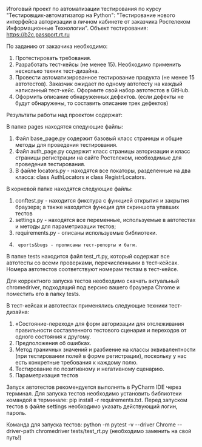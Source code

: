 
Итоговый проект по автоматизации тестирования по курсу "Тестировщик-автоматизатор на Python":
"Тестирование нового интерфейса авторизации в личном кабинете от заказчика Ростелеком Информационные Технологии".
Объект тестирования: https://b2c.passport.rt.ru

По заданию от заказчика необходимо:
1.	Протестировать требования.
2.	Разработать тест-кейсы (не менее 15). Необходимо применить несколько техник тест-дизайна.
3.	Провести автоматизированное тестирование продукта (не менее 15 автотестов). Заказчик ожидает по одному автотесту на каждый написанный тест-кейс. Оформите свой набор автотестов в GitHub.
4.	Оформить описание обнаруженных дефектов. (если дефекты не будут обнаружены, то составить описание трех дефектов)

Результаты работы над проектом содержат:

В папке pages находятся следующие файлы:
1.	Файл base_page.py содержит базовый класс страницы и общие методы для проведения тестирования.
2.	Файл auth_page.py содержит класс страницы авторизации и класс страницы регистрации на сайте Ростелеком, необходимые для проведения тестирования.
3.	В файле locators.py - находятся все локаторы, разделенные на два класса: class AuthLocators и class RegistrLocators.

В корневой папке находятся следующие файлы:
1.	conftest.py - находится фикстура с функцией открытия и закрытия браузера; а также находится функция для скриншота упавших тестов 
2.	settings.py - находятся все переменные, используемые в автотестах и методы для параметризации тестов;
3.	requirements.py - описаны используемые библиотеки.
4.      eports&bugs - прописаны тест-репорты и баги.

В папке tests находится файл test_rt.py, который содержат все автотесты со всеми проверками, перечисленными в тест-кейсах.
Номера автотестов соответствуют номерам тестам в тест-кейсе.

Для корректного запуска тестов необходимо скачать актуальный chromedriver, подходящий под версию вашего браузера Chrome и поместить его в папку tests.

В тест-кейсах и автотестах применялись следующие техники тест-дизайна:
1. «Состояние-переход» для форм авторизации для отслеживания правильности составленного тестового сценария и переходов от одного состояния к другому.
2. Предположения об ошибках. 
3. Метод граничных значений и разбиение на классы эквивалентности (при тестировании полей в форме регистрации), поскольку у нас есть конкретные требования к каждому полю.
4. Тестирование по позитивному и негативному сценарию.
5. Параметризация тестов

Запуск автотестов рекомендуется выполнять в PyCharm IDE через терминал.
Для запуска тестов необходимо установить библиотеки командой в терминале: pip install -r requirements.txt.
Перед запуском тестов в файле settings необходимо указать действующий логин, пароль.

Команда для запуска тестов: python -m pytest -v --driver Chrome --driver-path chromedriver tests/test_rt.py (необходимо заменить на свой путь!)


